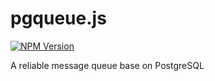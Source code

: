 # pgqueue.js

[![NPM Version](https://img.shields.io/npm/v/pgqueue-js)](https://www.npmjs.com/package/pgqueue-js)

A reliable message queue base on PostgreSQL
